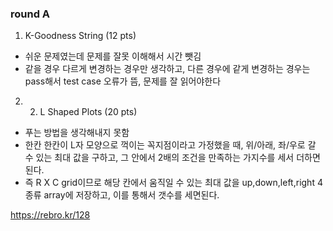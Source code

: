 ### round A 

1. K-Goodness String (12 pts)
- 쉬운 문제였는데 문제를 잘못 이해해서 시간 뺏김
- 같을 경우 다르게 변경하는 경우만 생각하고, 다른 경우에 같게 변경하는 경우는 pass해서 test case 오류가 뜸, 문제를 잘 읽어야한다


2. 2. L Shaped Plots (20 pts)
- 푸는 방법을 생각해내지 못함
- 한칸 한칸이 L자 모양으로 꺽이는 꼭지점이라고 가정했을 때, 위/아래, 좌/우로 갈 수 있는 최대 값을 구하고, 그 안에서 2배의 조건을 만족하는 가지수를 세서 더하면 된다.
- 즉 R X C grid이므로 해당 칸에서 움직일 수 있는 최대 값을 up,down,left,right 4종류 array에 저장하고, 이를 통해서 갯수를 세면된다. 


https://rebro.kr/128  
